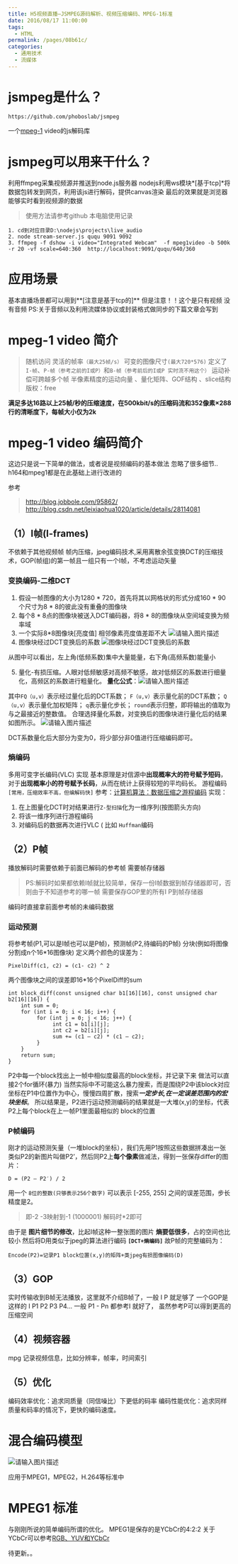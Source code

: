 ```yaml
---
title: H5视频直播—JSMPEG源码解析、视频压缩编码、MPEG-1标准
date: 2016/08/17 11:00:00
tags: 
  - HTML
permalink: /pages/08b61c/
categories: 
  - 通用技术
  - 流媒体
---
```


# jsmpeg是什么？

    https://github.com/phoboslab/jsmpeg

一个[mpeg-1][1] video的js解码库

<!--more-->

# jsmpeg可以用来干什么？

利用ffmpeg采集视频源并推送到node.js服务器
nodejs利用ws模块*[基于tcp]*将数据包转发到网页，利用该js进行解码，提供canvas渲染
最后的效果就是浏览器能够实时看到视频源的数据
> 使用方法请参考github
> 本电脑使用记录

    1. cd到对应目录D:\nodejs\projects\live_audio 
    2. node stream-server.js ququ 9091 9092
    3. ffmpeg -f dshow -i video="Integrated Webcam"  -f mpeg1video -b 500k -r 20 -vf scale=640:360  http://localhost:9091/ququ/640/360

# 应用场景
基本直播场景都可以用到**[注意是基于tcp的]**
但是注意！！这个是只有视频 没有音频
PS:关于音频以及利用流媒体协议或封装格式做同步的下篇文章会写到


<!--more-->

# mpeg-1 video 简介
>随机访问
灵活的帧率`（最大25帧/s）`
可变的图像尺寸`(最大720*576)`
定义了`I-帧`、`P-帧（参考之前的I或P）`和`B-帧（参考前后的I或P 实时流不用这个）` 
运动补偿可跨越多个帧
半像素精度的运动向量 、量化矩阵、GOF结构 、slice结构
版权：free

**满足多达16路以上25帧/秒的压缩速度，在500kbit/s的压缩码流和352像素×288行的清晰度下，每帧大小仅为2k**

# mpeg-1 video 编码简介
这边只是说一下简单的做法，或者说是视频编码的基本做法 忽略了很多细节.. 
h164和mpeg1都是在此基础上进行改进的

参考

> http://blog.jobbole.com/95862/
> http://blog.csdn.net/leixiaohua1020/article/details/28114081

## （1）I帧(I-frames)
不依赖于其他视频帧
帧内压缩，jpeg编码技术,采用离散余弦变换DCT的压缩技术，GOP(帧组)的第一帧且一组只有一个I帧，不考虑运动矢量

### 变换编码-二维DCT
1. 假设一帧图像的大小为1280 * 720，首先将其以网格状的形式分成160 * 90个尺寸为8 * 8的彼此没有重叠的图像块
2. 每个8 * 8点的图像块被送入DCT编码器，将8 * 8的图像块从空间域变换为频率域
3. 一个实际8*8图像块[亮度值] 相邻像素亮度值差距不大
 ![请输入图片描述][2]  
4. 图像块经过DCT变换后的系数
 ![图像块经过DCT变换后的系数][3]

从图中可以看出，左上角(低频系数)集中大量能量，右下角(高频系数)能量小

5. 量化-有损压缩。人眼对低频敏感对高频不敏感，故对低频区的系数进行细量化，高频区的系数进行粗量化。
 **量化公式**：![请输入图片描述][4]

其中`FQ（u,v）`表示经过量化后的DCT系数；
`F（u,v）`表示量化前的DCT系数；
`Q（u,v）`表示量化加权矩阵；
`q`表示量化步长；
`round`表示归整，即将输出的值取为与之最接近的整数值。
合理选择量化系数，对变换后的图像块进行量化后的结果如图所示。
![请输入图片描述][5]

DCT系数量化后大部分为变为0，将少部分非0值进行压缩编码即可。

### 熵编码
 多用可变字长编码(VLC) 实现
基本原理是对信源中**出现概率大的符号赋予短码**，对于**出现概率小的符号赋予长码**，从而在统计上获得较短的平均码长。
游程编码`[常用，压缩效率不高，但编解码快]` 
参考：[计算机算法：数据压缩之游程编码][6]
实现：
1. 在上图量化DCT时对结果进行`Z-型扫描`化为一维序列(按图箭头方向)
2. 将该一维序列进行游程编码
3. 对编码后的数据再次进行VLC ( 比如 `Huffman`编码
## （2）P帧
播放解码时需要依赖于前面已解码的参考帧
需要帧存储器 
> PS:解码时如果都依赖I帧就比较简单，保存一份I帧数据到帧存储器即可，否则由于不知道参考的哪一帧 需要保存GOP里的所有I P到帧存储器

编码时直接拿前面参考帧的未编码数据
### 运动预测
将参考帧(P1,可以是I帧也可以是P帧)，预测帧(P2,待编码的P帧) 分块(例如将图像分割成n个16*16图像块)
定义两个颜色的误差为：

    PixelDiff(c1, c2) = (c1- c2) ^ 2

两个图像块之间的误差即16*16个PixelDiff的sum

    int block_diff(const unsigned char b1[16][16], const unsigned char b2[16][16]) { 
        int sum = 0; 
        for (int i = 0; i < 16; i++) { 
             for (int j = 0; j < 16; j++) { 
                  int c1 = b1[i][j]; 
                  int c2 = b2[i][j]; 
                  sum += (c1 – c2) * (c1 – c2); 
             } 
        } 
        return sum; 
    }

P2中每一个block找出上一帧中相似度最高的block坐标，并记录下来
做法可以直接2个for循环(暴力)
当然实际中不可能这么暴力搜索，而是围绕P2中该block对应坐标在P1中位置作为中心，慢慢四周扩散，搜索***一定步长,在一定误差范围内的宏块坐标***。
所以结果是，P2进行运动预测编码的结果就是一大堆(x,y)的坐标，代表P2上每个block在上一帧P1里面最相似的 block的位置
### P帧编码
刚才的运动预测矢量（一堆block的坐标），我们先用P1按照这些数据拼凑出一张类似P2的新图片叫做P2’，然后同P2上**每个像素**做减法，得到一张保存differ的图片：

    D = (P2 – P2′) / 2 

用一个 `8位的整数(只够表示256个数字)` 可以表示 [-255, 255] 之间的误差范围，步长精度是2。
> 即-2 -3映射到-1 (1000001) 解码时*2即可

由于是 **图片细节的修改**，比起I帧这种一整张图的图片 **熵要低很多**，占的空间也比较小
然后将D用类似于jpeg的算法进行编码 **`[DCT+熵编码]`**
故P帧的完整编码为：

    Encode(P2)=记录P1 block位置(x,y)的矩阵+类jpeg有损图像编码(D)

## （3）GOP
实时传输收到B帧无法播放，这里就不介绍B帧了，一般 I P 就足够了
一个GOP是这样的 I P1 P2 P3 P4... 
一般 P1 - Pn 都参考I 就好了， 虽然参考P可以得到更高的压缩空间

## （4）视频容器
mpg 记录视频信息，比如分辨率，帧率，时间索引

## （5）优化
编码效率优化：追求同质量（同信噪比）下更低的码率
编码性能优化：追求同样质量和码率的情况下，更快的编码速度。

# 混合编码模型

![请输入图片描述][7]

应用于MPEG1，MPEG2，H.264等标准中

# MPEG1 标准
与刚刚所说的简单编码所谓的优化。
MPEG1是保存的是YCbCr的4:2:2
关于YCbCr可以参考[RGB、YUV和YCbCr][8]

待更新。。


  [1]: http://baike.baidu.com/link?url=IdDNfUYYiss4iUee-J5RKHujDyCinU3pO07wdRGuMfEHw9Ih3OaoOHbCRwTuMT_ktsTwTgvniHVHVrmBZu3G8K
  [2]: http://img.blog.csdn.net/20140602173641875?watermark/2/text/aHR0cDovL2Jsb2cuY3Nkbi5uZXQvbGVpeGlhb2h1YTEwMjA=/font/5a6L5L2T/fontsize/400/fill/I0JBQkFCMA==/dissolve/70/gravity/Center
  [3]: http://img.blog.csdn.net/20140602173658734?watermark/2/text/aHR0cDovL2Jsb2cuY3Nkbi5uZXQvbGVpeGlhb2h1YTEwMjA=/font/5a6L5L2T/fontsize/400/fill/I0JBQkFCMA==/dissolve/70/gravity/Center
  [4]: http://img.blog.csdn.net/20140602173713140?watermark/2/text/aHR0cDovL2Jsb2cuY3Nkbi5uZXQvbGVpeGlhb2h1YTEwMjA=/font/5a6L5L2T/fontsize/400/fill/I0JBQkFCMA==/dissolve/70/gravity/Center
  [5]: http://img.blog.csdn.net/20140602173723046?watermark/2/text/aHR0cDovL2Jsb2cuY3Nkbi5uZXQvbGVpeGlhb2h1YTEwMjA=/font/5a6L5L2T/fontsize/400/fill/I0JBQkFCMA==/dissolve/70/gravity/Center
  [6]: http://blog.jobbole.com/79758/
  [7]: http://img.blog.csdn.net/20140602173439593?watermark/2/text/aHR0cDovL2Jsb2cuY3Nkbi5uZXQvbGVpeGlhb2h1YTEwMjA=/font/5a6L5L2T/fontsize/400/fill/I0JBQkFCMA==/dissolve/70/gravity/SouthEast
  [8]: http://blog.sina.com.cn/s/blog_a85e142101010h8n.html
